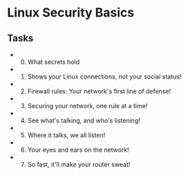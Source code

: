 # Linux Security Basics

## Tasks

- 0. What secrets hold
- 1. Shows your Linux connections, not your social status!
- 2. Firewall rules: Your network's first line of defense!
- 3. Securing your network, one rule at a time!
- 4. See what's talking, and who's listening!
- 5. Where it talks, we all listen!
- 6. Your eyes and ears on the network!
- 7. So fast, it'll make your router sweat!
